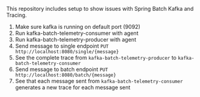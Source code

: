 This repository includes setup to show issues with Spring Batch Kafka and Tracing.

1. Make sure kafka is running on default port (9092)
2. Run kafka-batch-telemetry-consumer with agent
3. Run kafka-batch-telemetry-producer with agent
4. Send message to single endpoint `PUT http://localhost:8080/single/{message}`
5. See the complete trace from `kafka-batch-telemetry-producer` to `kafka-batch-telemetry-consumer`
6. Send message to batch endpoint `PUT http://localhost:8080/batch/{message}`
7. See that each message sent from `kafka-batch-telemetry-consumer` generates a new trace for each message sent